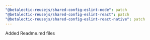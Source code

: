 ```yaml
---
"@betalectic-reusejs/shared-config-eslint-node": patch
"@betalectic-reusejs/shared-config-eslint-react": patch
"@betalectic-reusejs/shared-config-eslint-react-native": patch
---
```


Added Readme.md files
